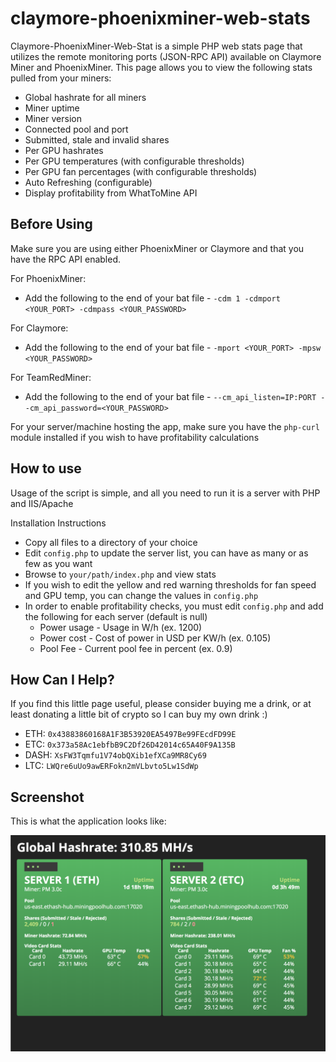 # claymore-phoenixminer-web-stats

Claymore-PhoenixMiner-Web-Stat is a simple PHP web stats page that utilizes the remote monitoring ports (JSON-RPC API)
available on Claymore Miner and PhoenixMiner. This page allows you to view the following stats pulled from your miners:

* Global hashrate for all miners
* Miner uptime
* Miner version
* Connected pool and port
* Submitted, stale and invalid shares
* Per GPU hashrates
* Per GPU temperatures (with configurable thresholds)
* Per GPU fan percentages (with configurable thresholds)
* Auto Refreshing (configurable)
* Display profitability from WhatToMine API

## Before Using

Make sure you are using either PhoenixMiner or Claymore and that you have the RPC API enabled.

For PhoenixMiner:

* Add the following to the end of your bat file - `-cdm 1 -cdmport <YOUR_PORT> -cdmpass <YOUR_PASSWORD>`

For Claymore:

* Add the following to the end of your bat file - `-mport <YOUR_PORT> -mpsw <YOUR_PASSWORD>`

For TeamRedMiner:

* Add the following to the end of your bat file - `--cm_api_listen=IP:PORT --cm_api_password=<YOUR_PASSWORD>`

For your server/machine hosting the app, make sure you have the `php-curl` module installed if you wish to have
profitability calculations

## How to use

Usage of the script is simple, and all you need to run it is a server with PHP and IIS/Apache

Installation Instructions

* Copy all files to a directory of your choice
* Edit `config.php` to update the server list, you can have as many or as few as you want
* Browse to `your/path/index.php` and view stats
* If you wish to edit the yellow and red warning thresholds for fan speed and GPU temp, you can change the values
  in `config.php`
* In order to enable profitability checks, you must edit `config.php` and add the following for each server (default is
  null)
    * Power usage - Usage in W/h (ex. 1200)
    * Power cost - Cost of power in USD per KW/h (ex. 0.105)
    * Pool Fee - Current pool fee in percent (ex. 0.9)

## How Can I Help?

If you find this little page useful, please consider buying me a drink, or at least donating a little bit of crypto so I
can buy my own drink :)

* ETH: `0x43883860168A1F3B53920EA5497Be99FEcdFD99E`
* ETC: `0x373a58Ac1ebfbB9C2Df26D42014c65A40F9A135B`
* DASH: `XsFW3Tqmfu1V74obQXib1efXCa9MR8Cy69`
* LTC: `LWQre6uUo9awERFokn2mVLbvto5Lw1SdWp`

## Screenshot

This is what the application looks like:

![Screenshot of claymore-phoenixminer-web-stats](https://raw.githubusercontent.com/JaymZZZZ/claymore-phoenixminer-web-stats/master/screenshot.png)


